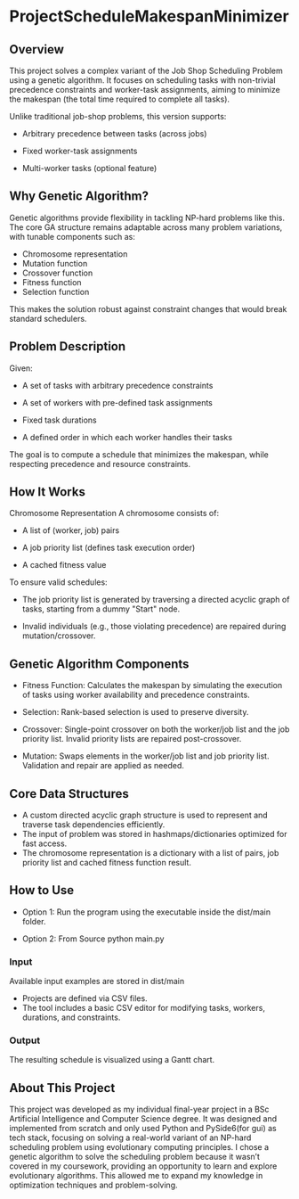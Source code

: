 # ProjectScheduleMakespanMinimizer
## Overview
This project solves a complex variant of the Job Shop Scheduling Problem using a genetic algorithm. It focuses on scheduling tasks with non-trivial precedence constraints and worker-task assignments, aiming to minimize the makespan (the total time required to complete all tasks).

Unlike traditional job-shop problems, this version supports:

- Arbitrary precedence between tasks (across jobs)

- Fixed worker-task assignments

- Multi-worker tasks (optional feature)

## Why Genetic Algorithm?
Genetic algorithms provide flexibility in tackling NP-hard problems like this. The core GA structure remains adaptable across many problem variations, with tunable components such as:
- Chromosome representation
- Mutation function
- Crossover function
- Fitness function
- Selection function
  
This makes the solution robust against constraint changes that would break standard schedulers.

## Problem Description
Given:

- A set of tasks with arbitrary precedence constraints

- A set of workers with pre-defined task assignments

- Fixed task durations

- A defined order in which each worker handles their tasks

The goal is to compute a schedule that minimizes the makespan, while respecting precedence and resource constraints.

## How It Works
Chromosome Representation
A chromosome consists of:

- A list of (worker, job) pairs

- A job priority list (defines task execution order)

- A cached fitness value

To ensure valid schedules:

- The job priority list is generated by traversing a directed acyclic graph of tasks, starting from a dummy "Start" node.

- Invalid individuals (e.g., those violating precedence) are repaired during mutation/crossover.

## Genetic Algorithm Components
- Fitness Function: Calculates the makespan by simulating the execution of tasks using worker availability and precedence constraints.

- Selection: Rank-based selection is used to preserve diversity.

- Crossover: Single-point crossover on both the worker/job list and the job priority list. Invalid priority lists are repaired post-crossover.

- Mutation: Swaps elements in the worker/job list and job priority list. Validation and repair are applied as needed.

## Core Data Structures
- A custom directed acyclic graph structure is used to represent and traverse task dependencies efficiently.
- The input of problem was stored in hashmaps/dictionaries optimized for fast access.
- The chromosome representation is a dictionary with a list of pairs, job priority list and cached fitness function result.

## How to Use
- Option 1: Run the program using the executable inside the dist/main folder.

- Option 2: From Source python main.py

### Input
Available input examples are stored in dist/main
- Projects are defined via CSV files.
- The tool includes a basic CSV editor for modifying tasks, workers, durations, and constraints.
### Output
The resulting schedule is visualized using a Gantt chart.
## About This Project
This project was developed as my individual final-year project in a BSc Artificial Intelligence and Computer Science degree. It was designed and implemented from scratch and only used Python and PySide6(for gui) as tech stack, focusing on solving a real-world variant of an NP-hard scheduling problem using evolutionary computing principles. I chose a genetic algorithm to solve the scheduling problem because it wasn’t covered in my coursework, providing an opportunity to learn and explore evolutionary algorithms. This allowed me to expand my knowledge in optimization techniques and problem-solving.
